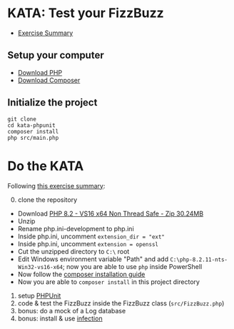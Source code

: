 # KATA: Test your FizzBuzz

- [Exercise Summary](https://codingdojo.org/kata/FizzBuzz/)

## Setup your computer

- [Download PHP](https://windows.php.net/downloads/releases/php-8.2.11-nts-Win32-vs16-x64.zip)
- [Download Composer](https://getcomposer.org/download/)

## Initialize the project

```
git clone
cd kata-phpunit
composer install
php src/main.php
```

# Do the KATA

Following [this exercise summary](https://codingdojo.org/kata/FizzBuzz/):

0. clone the repository

- Download [PHP 8.2 - VS16 x64 Non Thread Safe - Zip 30.24MB](https://windows.php.net/download/)
- Unzip
- Rename php.ini-development to php.ini
- Inside php.ini, uncomment `extension_dir = "ext"`
- Inside php.ini, uncomment `extension = openssl`
- Cut the unzipped directory to `C:\` root
- Edit Windows environment variable "Path" and add `C:\php-8.2.11-nts-Win32-vs16-x64`; now you are able to use `php` inside PowerShell
- Now follow the [composer installation guide](https://getcomposer.org/download/)
- Now you are able to `composer install` in this project directory

1. setup [PHPUnit](https://phpunit.de/)
2. code & test the FizzBuzz inside the FizzBuzz class (`src/FizzBuzz.php`)
3. bonus: do a mock of a Log database
4. bonus: install & use [infection](https://infection.github.io/guide/)
